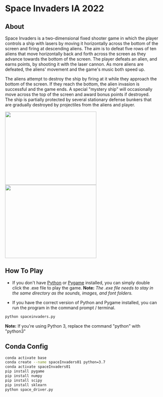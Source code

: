 # Space Invaders IA 2022

## About

Space Invaders is a two-dimensional fixed shooter game in which the player controls a ship with lasers by moving it horizontally
across the bottom of the screen and firing at descending aliens. The aim is to defeat five rows of ten aliens that move
horizontally back and forth across the screen as they advance towards the bottom of the screen. The player defeats an alien,
and earns points, by shooting it with the laser cannon. As more aliens are defeated, the aliens' movement and the game's music
both speed up.

The aliens attempt to destroy the ship by firing at it while they approach the bottom of the screen. If they reach the bottom,
the alien invasion is successful and the game ends. A special "mystery ship" will occasionally move across the top of the
screen and award bonus points if destroyed. The ship is partially protected by several stationary defense bunkers that are
gradually destroyed by projectiles from the aliens and player.

<img src="http://i.imgur.com/u2mss8o.png" width="300" height="240" />
<img src="http://i.imgur.com/mR81p5O.png" width="300" height="240"/>

## How To Play

- If you don't have [Python](https://www.python.org/downloads/) or [Pygame](http://www.pygame.org/download.shtml) installed, you can simply double click the .exe file to play the game.
  **Note:** _The .exe file needs to stay in the same directory as the sounds, images, and font folders._

- If you have the correct version of Python and Pygame installed, you can run the program in the command prompt / terminal.

```bash
python spaceinvaders.py
```

**Note:** If you're using Python 3, replace the command "python" with "python3"

## Conda Config

 ``` bash
conda activate base
conda create --name spaceInvaders01 python=3.7
conda activate spaceInvaders01
pip install pygame
pip install numpy
pip install scipy
pip install sklearn
python space_driver.py
